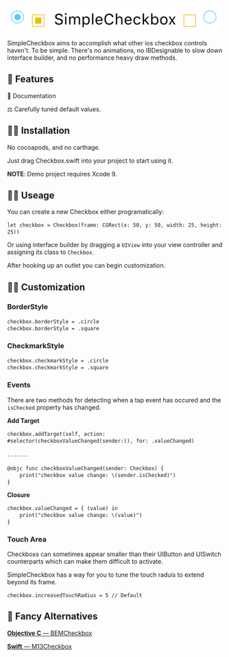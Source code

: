 ![](demo/images/banner.png)

SimpleCheckbox aims to accomplish what other ios checkbox controls haven't. To be simple. There's no animations, no IBDesignable to slow down interface builder, and no performance heavy draw methods.

🎉 Features
----
 📒 Documentation
 
 ⚖️ Carefully tuned default values.

👨‍💻 Installation
----
No cocoapods, and no carthage.

Just drag Checkbox.swift into your project to start using it.

**NOTE**: Demo project requires Xcode 9.


👩‍🍳 Useage
----

You can create a new Checkbox either programatically:

    let checkbox = Checkbox(frame: CGRect(x: 50, y: 50, width: 25, height: 25))

Or using interface builder by dragging a `UIView` into your view controller and assigning its class to `Checkbox`. 

After hooking up an outlet you can begin customization.

👩‍🎨 Customization
----

### BorderStyle

    checkbox.borderStyle = .circle
    checkbox.borderStyle = .square

### CheckmarkStyle

    checkbox.checkmarkStyle = .circle
    checkbox.checkmarkStyle = .square
    
### Events
There are two methods for detecting when a tap event has occured and the `isChecked` property has changed.

**Add Target**

    checkbox.addTarget(self, action: #selector(checkboxValueChanged(sender:)), for: .valueChanged)
    
    .......
    
    @objc func checkboxValueChanged(sender: Checkbox) {
        print("checkbox value change: \(sender.isChecked)")
    }
        
**Closure**

    checkbox.valueChanged = { (value) in
        print("checkbox value change: \(value)")
    }


### Touch Area
Checkboxs can sometimes appear smaller than their UIButton and UISwitch counterparts which can make them difficult to activate. 

SimpleCheckbox has a way for you to tune the touch raduis to extend beyond its frame.

    checkbox.increasedTouchRadius = 5 // Default

🎩 Fancy Alternatives
----

[**Objective C** — BEMCheckbox](https://github.com/Boris-Em/BEMCheckBox)

[**Swift** — M13Checkbox](https://github.com/Marxon13/M13Checkbox)